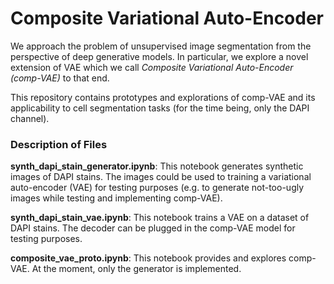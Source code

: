 # Composite Variational Auto-Encoder

We approach the problem of unsupervised image segmentation from the perspective of deep generative models. In particular, we explore a novel extension of VAE which we call _Composite Variational Auto-Encoder (comp-VAE)_ to that end.

This repository contains prototypes and explorations of comp-VAE and its applicability to cell segmentation tasks (for the time being, only the DAPI channel).

### Description of Files

**synth_dapi_stain_generator.ipynb**: This notebook generates synthetic images of DAPI stains. The images could be used to training a variational auto-encoder (VAE) for testing purposes (e.g. to generate not-too-ugly images while testing and implementing comp-VAE).

**synth_dapi_stain_vae.ipynb**: This notebook trains a VAE on a dataset of DAPI stains. The decoder can be plugged in the comp-VAE model for testing purposes.

**composite_vae_proto.ipynb**: This notebook provides and explores comp-VAE. At the moment, only the generator is implemented.
